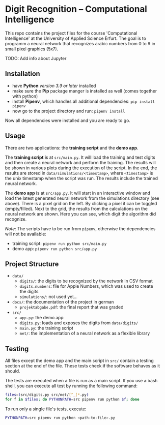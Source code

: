 # Digit Recognition – Computational Intelligence

This repo contains the project files for the course 'Computational Intelligence' at the University of Applied Science Erfurt. The goal is to programm a neural network that recognizes arabic numbers from 0 to 9 in small pixel graphics (5x7).

TODO: Add info about Jupyter

## Installation

- have **Python** *version 3.9 or later* installed
- make sure the **Pip** package manger is installed as well (comes together with python)
- install **Pipenv**, which handles all additional dependencies: `pip install pipenv`
- now go to the project directory and run: `pipenv install`

Now all dependencies were installed and you are ready to go.

## Usage

There are two applications: the **training script** and the **demo app**.

The **training script** is at `src/main.py`. It will load the training and test digits and then create a neural network and perform the training. The results will be shown in various plots during the execution of the script. In the end, the results are stored in `data/simulations/<timestamp>`, where `<timestamp>` is the unix timestamp when the script was run. The results include the trained neural network.

The **demo app** is at `src/app.py`. It will start in an interactive window and load the latest generated neural network from the simulations directory (see above). There is a pixel grid on the left. By clicking a pixel it can be toggled (empty/filled). Next to the grid, the results from the calculations on the neural network are shown. Here you can see, which digit the algorithm did recognize.

*Note:* The scripts have to be run from `pipenv`, otherwise the dependencies will not be available:

- training script: `pipenv run python src/main.py`
- demo app: `pipenv run python src/app.py`

## Project Structure

- `data/`
  - `digits/`: the digits to be recognized by the network in CSV format
  - `digits.numbers`: file for Apple Numbers, which was used to create the digits
  - `simulations/`: not used yet...
- `docs/`: the documentation of the project in german
  - `projektabgabe.pdf`: the final report that was graded
- `src/`
  - `app.py`: the demo app
  - `digits.py`: loads and exposes the digits from `data/digits/`
  - `main.py`: the training script
  - `net/`: the implementation of a neural network as a flexible library

## Testing

All files except the demo app and the main script in `src/` contain a testing section at the end of the file. These tests check if the software behaves as it should.

The tests are executed when a file is run as a main script. If you use a bash shell, you can execute all test by running the following command:

```sh
files=(src/digits.py src/net/[^_]*.py)
for f in $files; do PYTHONPATH=src pipenv run python $f; done
```

To run only a single file's tests, execute:

```sh
PYTHONPATH=src pipenv run python <path-to-file>.py
```
